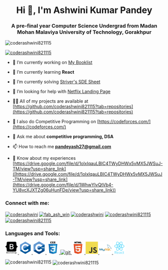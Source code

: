 <h1 align="center">Hi 👋, I'm Ashwini Kumar Pandey</h1>
<h3 align="center">A pre-final year Computer Science Undergrad from Madan Mohan Malaviya University of Technology, Gorakhpur</h3>

<p align="left"> <img src="https://komarev.com/ghpvc/?username=coderashwini821115&label=Profile%20views&color=0e75b6&style=flat" alt="coderashwini821115" /> </p>

<p align="left"> <a href="https://github.com/ryo-ma/github-profile-trophy"><img src="https://github-profile-trophy.vercel.app/?username=coderashwini821115" alt="coderashwini821115" /></a> </p>

- 🔭 I’m currently working on [My Booklist](https://github.com/coderashwini821115/My-Booklist)

- 🌱 I’m currently learning **React**

- 👯 I’m currently solving [Striver's SDE Sheet](https://takeuforward.org/interviews/strivers-sde-sheet-top-coding-interview-problems/)

- 🤝 I’m looking for help with [Netflix Landing Page](https://github.com/coderashwini821115/Netflix-Landing-Page)

- 👨‍💻 All of my projects are available at [https://github.com/coderashwini821115?tab=repositories](https://github.com/coderashwini821115?tab=repositories)

- 📝 I also do Competitive Programming on [https://codeforces.com/](https://codeforces.com/)

- 💬 Ask me about **competitive programming, DSA**

- 📫 How to reach me **pandeyash27@gmail.com**

- 📄 Know about my experiences [https://drive.google.com/file/d/1olxIqauLBIC4TWyDHWx5vMX5JWSuJ-TM/view?usp=share_link]([https://drive.google.com/file/d/1olxIqauLBIC4TWyDHWx5vMX5JWSuJ-TM/view?usp=share_link](https://drive.google.com/file/d/1WhwYlvQtVb4-YU8vcXJXTZg06uHunFDe/view?usp=share_link))

<h3 align="left">Connect with me:</h3>
<p align="left">
<a href="https://linkedin.com/in/coderashwini" target="blank"><img align="center" src="https://raw.githubusercontent.com/rahuldkjain/github-profile-readme-generator/master/src/images/icons/Social/linked-in-alt.svg" alt="coderashwini" height="30" width="40" /></a>
<a href="https://instagram.com/fab_ash_win" target="blank"><img align="center" src="https://raw.githubusercontent.com/rahuldkjain/github-profile-readme-generator/master/src/images/icons/Social/instagram.svg" alt="fab_ash_win" height="30" width="40" /></a>
<a href="https://codeforces.com/profile/coderashwini" target="blank"><img align="center" src="https://raw.githubusercontent.com/rahuldkjain/github-profile-readme-generator/master/src/images/icons/Social/codeforces.svg" alt="coderashwini" height="30" width="40" /></a>
<a href="https://www.leetcode.com/coderashwini821115" target="blank"><img align="center" src="https://raw.githubusercontent.com/rahuldkjain/github-profile-readme-generator/master/src/images/icons/Social/leet-code.svg" alt="coderashwini821115" height="30" width="40" /></a>
<a href="https://auth.geeksforgeeks.org/user/coderashwini821115" target="blank"><img align="center" src="https://raw.githubusercontent.com/rahuldkjain/github-profile-readme-generator/master/src/images/icons/Social/geeks-for-geeks.svg" alt="coderashwini821115" height="30" width="40" /></a>
</p>

<h3 align="left">Languages and Tools:</h3>
<p align="left"> <a href="https://getbootstrap.com" target="_blank" rel="noreferrer"> <img src="https://raw.githubusercontent.com/devicons/devicon/master/icons/bootstrap/bootstrap-plain-wordmark.svg" alt="bootstrap" width="40" height="40"/> </a> <a href="https://www.cprogramming.com/" target="_blank" rel="noreferrer"> <img src="https://raw.githubusercontent.com/devicons/devicon/master/icons/c/c-original.svg" alt="c" width="40" height="40"/> </a> <a href="https://www.w3schools.com/cpp/" target="_blank" rel="noreferrer"> <img src="https://raw.githubusercontent.com/devicons/devicon/master/icons/cplusplus/cplusplus-original.svg" alt="cplusplus" width="40" height="40"/> </a> <a href="https://www.w3schools.com/css/" target="_blank" rel="noreferrer"> <img src="https://raw.githubusercontent.com/devicons/devicon/master/icons/css3/css3-original-wordmark.svg" alt="css3" width="40" height="40"/> </a> <a href="https://git-scm.com/" target="_blank" rel="noreferrer"> <img src="https://www.vectorlogo.zone/logos/git-scm/git-scm-icon.svg" alt="git" width="40" height="40"/> </a> <a href="https://www.w3.org/html/" target="_blank" rel="noreferrer"> <img src="https://raw.githubusercontent.com/devicons/devicon/master/icons/html5/html5-original-wordmark.svg" alt="html5" width="40" height="40"/> </a> <a href="https://developer.mozilla.org/en-US/docs/Web/JavaScript" target="_blank" rel="noreferrer"> <img src="https://raw.githubusercontent.com/devicons/devicon/master/icons/javascript/javascript-original.svg" alt="javascript" width="40" height="40"/> </a> <a href="https://www.mysql.com/" target="_blank" rel="noreferrer"> <img src="https://raw.githubusercontent.com/devicons/devicon/master/icons/mysql/mysql-original-wordmark.svg" alt="mysql" width="40" height="40"/> </a> <a href="https://reactjs.org/" target="_blank" rel="noreferrer"> <img src="https://raw.githubusercontent.com/devicons/devicon/master/icons/react/react-original-wordmark.svg" alt="react" width="40" height="40"/> </a> </p>

<p><img align="left" src="https://github-readme-stats.vercel.app/api/top-langs?username=coderashwini821115&show_icons=true&locale=en&layout=compact" alt="coderashwini821115" /></p>

<p>&nbsp;<img align="center" src="https://github-readme-stats.vercel.app/api?username=coderashwini821115&show_icons=true&locale=en" alt="coderashwini821115" /></p>
